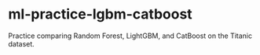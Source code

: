 # ml-practice-lgbm-catboost
Practice comparing Random Forest, LightGBM, and CatBoost on the Titanic dataset.
